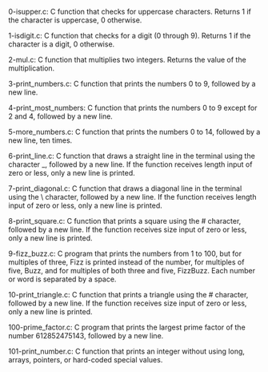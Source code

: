 
0-isupper.c: C function that checks for uppercase characters. Returns 1 if the character is uppercase, 0 otherwise.

1-isdigit.c: C function that checks for a digit (0 through 9). Returns 1 if the character is a digit, 0 otherwise.

2-mul.c: C function that multiplies two integers. Returns the value of the multiplication.

3-print_numbers.c: C function that prints the numbers 0 to 9, followed by a new line.

4-print_most_numbers: C function that prints the numbers 0 to 9 except for 2 and 4, followed by a new line.

5-more_numbers.c: C function that prints the numbers 0 to 14, followed by a new line, ten times.

6-print_line.c: C function that draws a straight line in the terminal using the character _, followed by a new line.
If the function receives length input of zero or less, only a new line is printed.

7-print_diagonal.c: C function that draws a diagonal line in the terminal using the \ character, followed by a new line.
If the function receives length input of zero or less, only a new line is printed.

8-print_square.c: C function that prints a square using the # character, followed by a new line.
If the function receives size input of zero or less, only a new line is printed.

9-fizz_buzz.c: C program that prints the numbers from 1 to 100, but for multiples of three, Fizz is printed instead of the number, for multiples of five, Buzz, and for multiples of both three and five, FizzBuzz.
Each number or word is separated by a space.

10-print_triangle.c: C function that prints a triangle using the # character, followed by a new line.
If the function receives size input of zero or less, only a new line is printed.

100-prime_factor.c: C program that prints the largest prime factor of the number 612852475143, followed by a new line.

101-print_number.c: C function that prints an integer without using long, arrays, pointers, or hard-coded special values.
